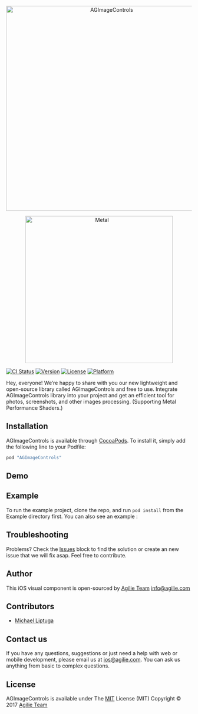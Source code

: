 <p align="center">

<img src="https://user-images.githubusercontent.com/4165054/28629674-c7a917aa-7230-11e7-94c6-4e76ffa2b032.png" alt="AGImageControls" title="AGImageControls" width="557"/>
</p>

<p align="center">
<img src="http://weekly.ascii.jp/elem/000/000/261/261806/Macp11_Metal_1200x.jpg" alt="Metal" title="Metal" width="400"/>
</p>

<p>

</p>


[![CI Status](http://img.shields.io/travis/liptugamichael@gmail.com/AGImageControls.svg?style=flat)](https://travis-ci.org/liptugamichael@gmail.com/AGImageControls)
[![Version](https://img.shields.io/cocoapods/v/AGImageControls.svg?style=flat)](http://cocoapods.org/pods/AGImageControls)
[![License](https://img.shields.io/cocoapods/l/AGImageControls.svg?style=flat)](http://cocoapods.org/pods/AGImageControls)
[![Platform](https://img.shields.io/cocoapods/p/AGImageControls.svg?style=flat)](http://cocoapods.org/pods/AGImageControls)

Hey, everyone!
We’re happy to share with you our new lightweight and open-source library called AGImageControls and free to use. 
Integrate AGImageControls library into your project and get an efficient tool for photos, screenshots, and other images processing. (Supporting Metal Performance Shaders.)

## Installation

AGImageControls is available through [CocoaPods](http://cocoapods.org). To install
it, simply add the following line to your Podfile:

```ruby
pod "AGImageControls"
```

## Demo


## Example

To run the example project, clone the repo, and run `pod install` from the Example directory first.
You can also see an example :

## Troubleshooting
Problems? Check the [Issues](https://github.com/agilie/AGImageControls/issues) block
to find the solution or create an new issue that we will fix asap. Feel free to contribute.

## Author

This iOS visual component is open-sourced by [Agilie Team](https://www.agilie.com?utm_source=github&utm_medium=referral&utm_campaign=Git_Swift&utm_term=AGImageControls) <info@agilie.com>

## Contributors
- [Michael Liptuga](https://github.com/Liptuga-Michael)

## Contact us
If you have any questions, suggestions or just need a help with web or mobile development, please email us at
<ios@agilie.com>. You can ask us anything from basic to complex questions.

## License

AGImageControls is available under
The [MIT](LICENSE.md) License (MIT) Copyright © 2017 [Agilie Team](https://www.agilie.com?utm_source=github&utm_medium=referral&utm_campaign=Git_Swift&utm_term=AGImageControls) 
